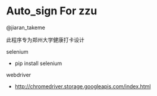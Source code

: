 # Auto_sign For zzu
@jiaran_takeme

此程序专为郑州大学健康打卡设计

selenium
* pip  install selenium

webdriver
* http://chromedriver.storage.googleapis.com/index.html
